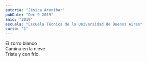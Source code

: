 ```yaml
---
autoria: "Jésica Araníbar"
pubDate: "Dec 9 2019"
anio: "2019"
escuela: "Escuela Técnica de la Universidad de Buenos Aires"
curso: "1"
---
```


El zorro blanco\
Camina en la nieve\
Triste y con frío.
